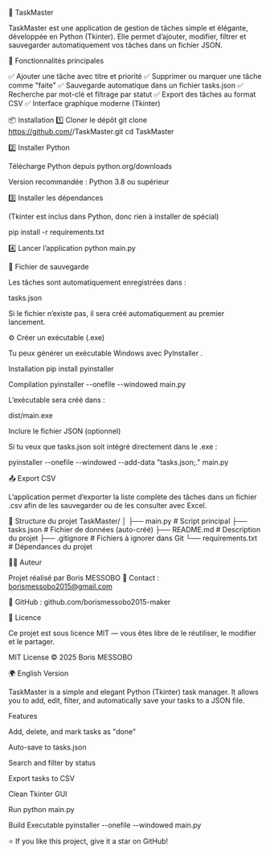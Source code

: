 📝 TaskMaster

TaskMaster est une application de gestion de tâches simple et élégante, développée en Python (Tkinter).
Elle permet d’ajouter, modifier, filtrer et sauvegarder automatiquement vos tâches dans un fichier JSON.

🚀 Fonctionnalités principales

✅ Ajouter une tâche avec titre et priorité
✅ Supprimer ou marquer une tâche comme "faite"
✅ Sauvegarde automatique dans un fichier tasks.json
✅ Recherche par mot-clé et filtrage par statut
✅ Export des tâches au format CSV
✅ Interface graphique moderne (Tkinter)

📦 Installation
1️⃣ Cloner le dépôt
git clone https://github.com/<ton-nom-utilisateur>/TaskMaster.git
cd TaskMaster

2️⃣ Installer Python

Télécharge Python depuis python.org/downloads

Version recommandée : Python 3.8 ou supérieur

3️⃣ Installer les dépendances

(Tkinter est inclus dans Python, donc rien à installer de spécial)

pip install -r requirements.txt

4️⃣ Lancer l’application
python main.py

🧰 Fichier de sauvegarde

Les tâches sont automatiquement enregistrées dans :

tasks.json


Si le fichier n’existe pas, il sera créé automatiquement au premier lancement.

⚙️ Créer un exécutable (.exe)

Tu peux générer un exécutable Windows avec PyInstaller
.

Installation
pip install pyinstaller

Compilation
pyinstaller --onefile --windowed main.py


L’exécutable sera créé dans :

dist/main.exe

Inclure le fichier JSON (optionnel)

Si tu veux que tasks.json soit intégré directement dans le .exe :

pyinstaller --onefile --windowed --add-data "tasks.json;." main.py

📤 Export CSV

L’application permet d’exporter la liste complète des tâches dans un fichier .csv
afin de les sauvegarder ou de les consulter avec Excel.

🧩 Structure du projet
TaskMaster/
│
├── main.py           # Script principal
├── tasks.json        # Fichier de données (auto-créé)
├── README.md         # Description du projet
├── .gitignore        # Fichiers à ignorer dans Git
└── requirements.txt  # Dépendances du projet

🧑‍💻 Auteur

Projet réalisé par Boris MESSOBO
📧 Contact : borismessobo2015@gmail.com

💼 GitHub : github.com/borismessobo2015-maker

🪪 Licence

Ce projet est sous licence MIT — vous êtes libre de le réutiliser, le modifier et le partager.

MIT License © 2025 Boris MESSOBO

🌍 English Version

TaskMaster is a simple and elegant Python (Tkinter) task manager.
It allows you to add, edit, filter, and automatically save your tasks to a JSON file.

Features

Add, delete, and mark tasks as "done"

Auto-save to tasks.json

Search and filter by status

Export tasks to CSV

Clean Tkinter GUI

Run
python main.py

Build Executable
pyinstaller --onefile --windowed main.py


⭐ If you like this project, give it a star on GitHub!